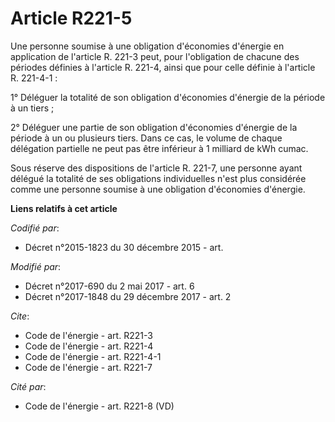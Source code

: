 # Article R221-5

Une personne soumise à une obligation d'économies d'énergie en application de l'article R. 221-3 peut, pour l'obligation de
chacune des périodes définies à l'article R. 221-4, ainsi que pour celle définie à l'article R. 221-4-1 :

1° Déléguer la totalité de son obligation d'économies d'énergie de la période à un tiers ;

2° Déléguer une partie de son obligation d'économies d'énergie de la période à un ou plusieurs tiers. Dans ce cas, le volume
de chaque délégation partielle ne peut pas être inférieur à 1 milliard de kWh cumac.

Sous réserve des dispositions de l'article R. 221-7, une personne ayant délégué la totalité de ses obligations individuelles
n'est plus considérée comme une personne soumise à une obligation d'économies d'énergie.

**Liens relatifs à cet article**

_Codifié par_:

  - Décret n°2015-1823 du 30 décembre 2015 - art.

_Modifié par_:

  - Décret n°2017-690 du 2 mai 2017 - art. 6
  - Décret n°2017-1848 du 29 décembre 2017 - art. 2

_Cite_:

  - Code de l'énergie - art. R221-3
  - Code de l'énergie - art. R221-4
  - Code de l'énergie - art. R221-4-1
  - Code de l'énergie - art. R221-7

_Cité par_:

  - Code de l'énergie - art. R221-8 (VD)
